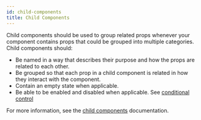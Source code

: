```yaml
---
id: child-components
title: Child Components
---
```


Child components should be used to group related props whenever your component contains props that could be grouped into multiple categories. Child components should:

- Be named in a way that describes their purpose and how the props are related to each other.
- Be grouped so that each prop in a child component is related in how they interact with the component.
- Contain an empty state when applicable.
- Be able to be enabled and disabled when applicable. See [conditional control](/docs/interactions/conditional-control)

For more information, see the [child components](/docs/interactions/child-components) documentation.
